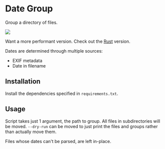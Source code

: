 # Date Group

Group a directory of files.

![](https://github.com/RealOrangeOne/date-group-py/workflows/Build/badge.svg)

Want a more performant version. Check out the [Rust](https://github.com/RealOrangeOne/date-group) version.

Dates are determined through multiple sources:

- EXIF metadata
- Date in filename

## Installation

Install the dependencies specified in `requirements.txt`.

## Usage

Script takes just 1 argument, the path to group. All files in subdirectories will be moved. `--dry-run` can be moved to just print the files and groups rather than actually move them.

Files whose dates can't be parsed, are left in-place.
